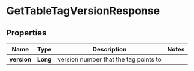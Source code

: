 

# GetTableTagVersionResponse


## Properties

| Name | Type | Description | Notes |
|------------ | ------------- | ------------- | -------------|
|**version** | **Long** | version number that the tag points to |  |



